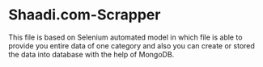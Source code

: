 # Shaadi.com-Scrapper
This file is based on Selenium automated model in which file is able to provide you entire data of one category and also you can create or stored the data into database with the help of MongoDB.
